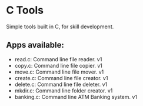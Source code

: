 # C Tools
Simple tools built in C, for skill development.

Apps available:
--------------------------------------------------
- read.c: Command line file reader. v1
- copy.c: Command line file copier. v1
- move.c: Command line file mover. v1
- create.c: Command line file creator. v1
- delete.c: Command line file deleter. v1 
- mkdir.c: Command line folder creator. v1
- banking.c: Command line ATM Banking system. v1

